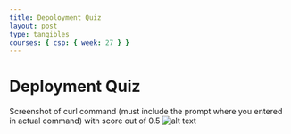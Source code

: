 ```yaml
---
title: Depoloyment Quiz
layout: post
type: tangibles
courses: { csp: { week: 27 } }
---
```


# Deployment Quiz

Screenshot of curl command (must include the prompt where you entered in actual command) with score out of 0.5
![alt text](</student/images/Screenshot 2024-03-20 at 4.25.30 PM.png>)